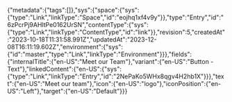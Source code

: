 {"metadata":{"tags":[]},"sys":{"space":{"sys":{"type":"Link","linkType":"Space","id":"eojhq1xf4v9y"}},"type":"Entry","id":"6zPcrPj9AHltPe0162UrSN","contentType":{"sys":{"type":"Link","linkType":"ContentType","id":"link"}},"revision":5,"createdAt":"2023-10-18T11:31:58.991Z","updatedAt":"2023-12-08T16:11:19.602Z","environment":{"sys":{"id":"master","type":"Link","linkType":"Environment"}}},"fields":{"internalTitle":{"en-US":"Meet our Team"},"variant":{"en-US":"Button - Text"},"linkedContent":{"en-US":{"sys":{"type":"Link","linkType":"Entry","id":"2NePaKo5WHx8qgv4H2hb1X"}}},"text":{"en-US":"Meet our team"},"icon":{"en-US":"logo"},"iconPosition":{"en-US":"Left"},"target":{"en-US":"Default"}}}
